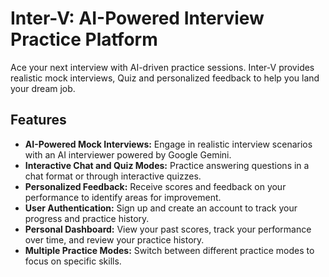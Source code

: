 # Inter-V: AI-Powered Interview Practice Platform

Ace your next interview with AI-driven practice sessions. Inter-V provides realistic mock interviews, Quiz and personalized feedback to help you land your dream job.

## Features

- **AI-Powered Mock Interviews:** Engage in realistic interview scenarios with an AI interviewer powered by Google Gemini.
- **Interactive Chat and Quiz Modes:** Practice answering questions in a chat format or through interactive quizzes.
- **Personalized Feedback:** Receive scores and feedback on your performance to identify areas for improvement.
- **User Authentication:** Sign up and create an account to track your progress and practice history.
- **Personal Dashboard:** View your past scores, track your performance over time, and review your practice history.
- **Multiple Practice Modes:** Switch between different practice modes to focus on specific skills.

<!-- ## How It Works

This application demonstrates how to build a modern web application for personalized learning. It uses a powerful tech stack to deliver a seamless and interactive user experience.

- The frontend is built with **Next.js** and **React**, providing a fast and responsive user interface.
- **Google's Gemini AI** powers the conversational chat and quiz functionalities, creating a realistic and interactive practice environment.
- User authentication is handled securely with **NextAuth.js**.
- **Prisma** serves as the ORM to manage the database, storing user data, scores, and practice results.
- The application is styled with **Tailwind CSS** for a modern and clean design.

## Tech Stack

- **Framework:** [Next.js](https://nextjs.org/)
- **AI:** [Google Gemini](https://ai.google.dev/)
- **Styling:** [Tailwind CSS](https://tailwindcss.com/)
- **Database ORM:** [Prisma](https://www.prisma.io/)
- **Authentication:** [NextAuth.js](https://next-auth.js.org/)
- **Language:** [TypeScript](https://www.typescriptlang.org/)
 -->
